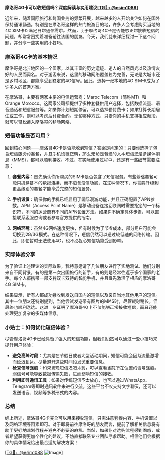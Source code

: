 **摩洛哥4G卡可以收短信吗？深度解读与实用建议[[TG💪+ @esim1088](https://t.me/s/esim1088)]**

近年来，随着国际旅行和跨国业务的频繁开展，越来越多的人开始关注如何在国外保持通讯畅通。特别是在摩洛哥这样的热门旅游目的地，许多人会考虑购买当地的4G SIM卡以满足日常通信需求。然而，关于摩洛哥4G卡是否能够正常接收短信的问题，却常常困扰着准备前往该国的朋友。今天，我们就来详细探讨一下这个问题，并分享一些实用的小技巧。

### 摩洛哥4G卡的基本情况

摩洛哥是北非地区的一个国家，以其丰富的历史遗迹、迷人的自然风光以及热情友好的人民而闻名。对于游客来说，这里的移动网络覆盖较为完善，无论是大城市还是乡村地区，都能享受到稳定的4G信号。因此，选择一张本地的4G SIM卡成为了许多人的首选方案。

在摩洛哥，主要有两家主要的电信运营商：Maroc Telecom（简称MT）和Orange Morocco。这两家公司都提供了多种套餐供用户选择，包括数据流量、语音通话和短信服务等。如果你计划短期停留，可以选择预付费卡；如果打算长期居住或工作，则可以考虑后付费合约。无论哪种方式，只要你的手机支持相应频段，就可以轻松接入摩洛哥的移动网络。

### 短信功能是否可用？

回到核心问题——摩洛哥4G卡是否能收到短信？答案是肯定的！只要你选择了包含短信服务的套餐，并且手机设置正确，那么无论是普通的文本短信还是多媒体消息（MMS），都可以顺利接收。不过，在实际使用过程中，还是有一些细节需要注意：

1. **套餐内容**：首先确认你所购买的SIM卡是否包含了短信服务。有些基础套餐可能只提供基本的数据连接，而不包含短信功能。在这种情况下，你需要升级到更高级别的套餐才能享受完整的短信服务。

2. **手机设置**：确保你的手机已经启用了国际漫游功能，并且正确配置了APN参数。APN（Access Point Name）是移动设备连接互联网时需要指定的一个标识符，不同的运营商有不同的APN设置方法。如果你不确定具体步骤，可以直接联系客服咨询或者参考官方提供的指南。

3. **网络环境**：虽然4G网络速度更快，但有时候为了节省成本，部分用户可能会切换到2G/3G模式。在这种情况下，短信仍然可以通过较低速的网络传输。因此，即使暂时无法使用4G，也不必担心短信功能受到影响。

### 实际体验分享

为了验证上述理论的实际效果，我特意邀请了几位朋友进行了实地测试。他们分别来自不同背景，有的是第一次出国旅行的新手，有的则是经常往返于多个国家的老手。每个人都携带一部支持双卡双待的智能手机，并且事先激活了相应的摩洛哥4G SIM卡。

结果显示，所有人都成功接收到发送自国内的短信以及来自当地其他用户的短信。其中一位朋友还特别提到，当他尝试发送带有图片的MMS时，尽管耗时稍长，但最终也顺利送达。这进一步证明了摩洛哥4G卡不仅能够正常接收短信，而且还能处理更加复杂的多媒体信息。

### 小贴士：如何优化短信体验？

尽管摩洛哥4G卡已经具备了强大的短信功能，但我们仍然可以通过一些小技巧来提升用户体验：

- **避免高峰时段**：尤其是在节假日或者大型活动期间，短信可能会因为流量激增而延迟到达。尽量避开这些时间段发送重要信息。
- **检查信号强度**：如果发现短信迟迟未到，可以查看当前所在位置的信号强度。弱信号可能导致数据传输失败，进而影响短信的接收。
- **利用即时通讯工具**：如果对传统短信不太放心，也可以通过WhatsApp、Telegram等即时通讯软件来进行交流。这些平台不仅支持文字聊天，还可以发送语音、视频等多种形式的内容。

### 总结

综上所述，摩洛哥4G卡完全可以用来接收短信，只需注意套餐内容、手机设置以及网络环境等因素即可。对于即将前往摩洛哥的朋友而言，提前了解相关信息将有助于更好地规划行程并避免不必要的麻烦。当然，如果你对选购流程感到困惑，或者希望获得更加个性化的建议，不妨直接联系专业团队寻求帮助。相信他们会根据你的具体情况给出最合适的解决方案！

[[TG💪+ @esim1088](https://t.me/s/esim1088) ![Image](https://i.postimg.cc/4NQfJmqS/Snipaste-2025-05-13-00-14-12.png)]